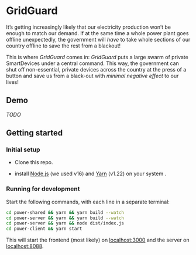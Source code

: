 # GridGuard

It’s getting increasingly likely that our electricity production won’t be enough to match our demand. If at the same time a whole power plant goes offline unexpectedly, the government will _have_ to take whole sections of our country offline to save the rest from a blackout!

This is where _GridGuard_ comes in:
_GridGuard_ puts a large swarm of private SmartDevices under a central command. This way, the government can shut off non-essential, private devices across the country at the press of a button and save us from a black-out with _minimal negative effect_ to our lives!

## Demo

_TODO_

## Getting started

### Initial setup

- Clone this repo.

- install [Node.js](https://nodejs.org) (we used v16) and [Yarn](https://yarnpkg.com/) (v1.22) on your system .

### Running for development

Start the following commands, with each line in a separate terminal:

```bash
cd power-shared && yarn && yarn build --watch
cd power-server && yarn && yarn build --watch
cd power-server && yarn && node dist/index.js
cd power-client && yarn start
```

This will start the frontend (most likely) on [localhost:3000](localhost:3000) and the server on [localhost:8088](localhost:8088).
